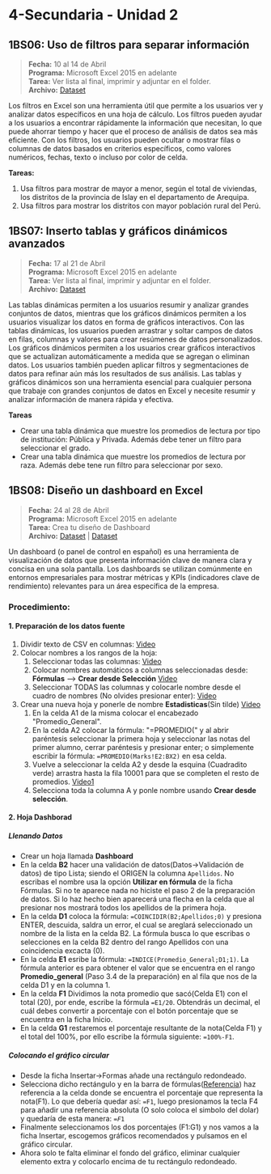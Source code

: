 # 4-Secundaria - Unidad 2

## 1BS06: Uso de filtros para separar información

> **Fecha:** 10 al 14 de Abril<br> **Programa:** Microsoft Excel 2015 en adelante<br> **Tarea:** Ver lista al final, imprimir y adjuntar en el folder.<br> **Archivo:** [Dataset](https://data.apps.fao.org/catalog/dataset/rlc-peru-datos ':include :type=code')

Los filtros en Excel son una herramienta útil que permite a los usuarios ver y analizar datos específicos en una hoja de cálculo. Los filtros pueden ayudar a los usuarios a encontrar rápidamente la información que necesitan, lo que puede ahorrar tiempo y hacer que el proceso de análisis de datos sea más eficiente. Con los filtros, los usuarios pueden ocultar o mostrar filas o columnas de datos basados en criterios específicos, como valores numéricos, fechas, texto o incluso por color de celda.

**Tareas:**

1. Usa filtros para mostrar de mayor a menor, según el total de viviendas, los distritos de la provincia de Islay en el departamento de Arequipa.
2. Usa filtros para mostrar los distritos con mayor población rural del Perú.

## 1BS07: Inserto tablas y gráficos dinámicos avanzados

> **Fecha:** 17 al 21 de Abril<br> **Programa:** Microsoft Excel 2015 en adelante<br> **Tarea:** Ver lista al final, imprimir y adjuntar en el folder.<br> **Archivo:** [Dataset](https://github.com/israelcueva/colegio-docs/blob/b9ce4087a5ccf48709f4b1597e7f180f254482c3/docs/4-secundaria/archivos/Unidad2/pisa2009test.csv ':include :type=code')

Las tablas dinámicas permiten a los usuarios resumir y analizar grandes conjuntos de datos, mientras que los gráficos dinámicos permiten a los usuarios visualizar los datos en forma de gráficos interactivos. Con las tablas dinámicas, los usuarios pueden arrastrar y soltar campos de datos en filas, columnas y valores para crear resúmenes de datos personalizados. Los gráficos dinámicos permiten a los usuarios crear gráficos interactivos que se actualizan automáticamente a medida que se agregan o eliminan datos. Los usuarios también pueden aplicar filtros y segmentaciones de datos para refinar aún más los resultados de sus análisis. Las tablas y gráficos dinámicos son una herramienta esencial para cualquier persona que trabaje con grandes conjuntos de datos en Excel y necesite resumir y analizar información de manera rápida y efectiva.

**Tareas**

- Crear una tabla dinámica que muestre los promedios de lectura por tipo de institución: Pública y Privada. Además debe tener un filtro para seleccionar el grado.
- Crear una tabla dinámica que muestre los promedios de lectura por raza. Además debe tene run filtro para seleccionar por sexo.

<div class="currentTheme">

## 1BS08: Diseño un dashboard en Excel

> **Fecha:** 24 al 28 de Abril<br> **Programa:** Microsoft Excel 2015 en adelante<br> **Tarea:** Crea tu diseño de Dashboard<br> **Archivo:** [Dataset](https://github.com/israelcueva/colegio-docs/blob/e0ca72b62504f2e37c45b4e0f53350febd5083a3/docs/4-secundaria/archivos/Unidad2/Marks.csv ':include :type=code') | [Dataset](https://github.com/israelcueva/colegio-docs/blob/e0ca72b62504f2e37c45b4e0f53350febd5083a3/docs/4-secundaria/archivos/Unidad2/Marks.csv ':include :type=code')

Un dashboard (o panel de control en español) es una herramienta de visualización de datos que presenta información clave de manera clara y concisa en una sola pantalla. Los dashboards se utilizan comúnmente en entornos empresariales para mostrar métricas y KPIs (indicadores clave de rendimiento) relevantes para un área específica de la empresa.

### Procedimiento:

#### 1. Preparación de los datos fuente

1. Dividir texto de CSV en columnas: [Video](https://www.youtube.com/results?search_query=dividir+csv+excel)
2. Colocar nombres a los rangos de la hoja:
    1. Seleccionar todas las columnas: [Video](https://www.youtube.com/watch?v=tOtXDGUTolk)
    2. Colocar nombres automáticos a columnas seleccionadas desde: **Fórmulas** --> **Crear desde Selección** [Video](https://www.youtube.com/watch?v=UfCl4feinP8)
    3. Seleccionar TODAS las columnas y colocarle nombre desde el cuadro de nombres (No olvides presionar enter): [Video](https://www.youtube.com/shorts/ldEtNi7xeB4)
3. Crear una nueva hoja y ponerle de nombre **Estadisticas**(Sin tilde) [Video](https://www.youtube.com/watch?v=rNWij7nxATU)
    1. En la celda A1 de la misma colocar el encabezado "Promedio_General".
    2. En la celda A2 colocar la fórmula: "=PROMEDIO(" y al abrir paréntesis seleccionar la primera hoja y seleccionar las notas del primer alumno, cerrar paréntesis y presionar enter; o simplemente escribir la fórmula: <code>=PROMEDIO(Marks!E2:BX2)</code> en esa celda.
    3. Vuelve a seleccionar la celda A2 y desde la esquina (Cuadradito verde) arrastra hasta la fila 10001 para que se completen el resto de promedios. [Video1](https://youtu.be/ufDGnFVTbWE?t=10)
    4. Selecciona toda la columna A y ponle nombre usando **Crear desde selección**.

#### 2. Hoja Dashborad

##### Llenando Datos

- Crear un hoja llamada **Dashboard**
- En la celda **B2** hacer una validación de datos(Datos->Validación de datos) de tipo Lista; siendo el ORIGEN la columna <code>Apellidos</code>. No escribas el nombre usa la opción **Utilizar en fórmula** de la ficha Fórmulas. Si no te aparece nada no hiciste el paso 2 de la preparación de datos. Si lo haz hecho bien aparecerá una flecha en la celda que al presionar nos mostrará todos los apellidos de la primera hoja.
- En la celda **D1** coloca la fórmula: <code>=COINCIDIR(B2;Apellidos;0)</code> y presiona ENTER, descuida, saldra un error, el cual se areglará seleccionado un nombre de la lista en la celda B2. La fórmula busca lo que escribas o selecciones en la celda B2 dentro del rango Apellidos con una coincidencia excacta (0).
- En la celda **E1** esribe la fórmula: <code>=INDICE(Promedio_General;D1;1)</code>. La fórmula anterior es para obtener el valor que se encuentra en el rango **Promedio_general** (Paso 3.4 de la preparación) en al fila que nos de la celda D1 y en la columna 1.
- En la celda **F1** Dividimos la nota promedio que sacó(Celda E1) con el total (20), por ende, escribe la fórmula <code>=E1/20</code>. Obtendrás un decimal, el cuál debes convertir a porcentaje con el botón porcentaje que se encuentra en la ficha Inicio.
- En la celda **G1** restaremos el porcentaje resultante de la nota(Celda F1) y el total del 100%, por ello escribe la fórmula siguiente: <code>=100%-F1</code>.

##### Colocando el gráfico circular

- Desde la ficha Insertar->Formas añade una rectángulo redondeado.
- Selecciona dicho rectángulo y en la barra de fórmulas([Referencia](https://www.accessyexcel.com/wp-content/uploads/2013/01/Excel-02_07-La-barra-de-formulas.jpg)) haz referencia a la celda donde se encuentra el porcentaje que representa la nota(F1). Lo que debería quedar así: <code>=F1</code>, luego presionamos la tecla F4 para añadir una referencia absoluta (O solo coloca el simbolo del dolar) y quedaría de esta manera: <code>=$F$1</code>
- Finalmente seleccionamos los dos porcentajes (F1:G1) y nos vamos a la ficha Insertar, escogemos gráficos recomendados y pulsamos en el gráfico circular.
- Ahora solo te falta eliminar el fondo del gráfico, eliminar cualquier elemento extra y colocarlo encima de tu rectángulo redondeado.
</div>